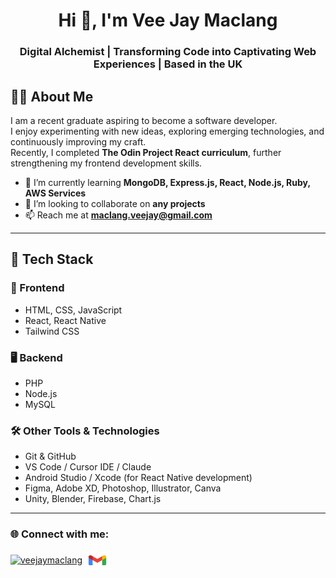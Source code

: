 <h1 align="center">Hi 👋, I'm Vee Jay Maclang</h1>
<h3 align="center">Digital Alchemist | Transforming Code into Captivating Web Experiences | Based in the UK</h3>

## 👨‍💻 About Me
I am a recent graduate aspiring to become a software developer.  
I enjoy experimenting with new ideas, exploring emerging technologies, and continuously improving my craft.  
Recently, I completed **The Odin Project React curriculum**, further strengthening my frontend development skills.  

- 🌱 I’m currently learning **MongoDB, Express.js, React, Node.js, Ruby, AWS Services**  
- 👯 I’m looking to collaborate on **any projects**  
- 📫 Reach me at **maclang.veejay@gmail.com**  

---

## 🧰 Tech Stack

### 🚀 Frontend
- HTML, CSS, JavaScript  
- React, React Native
- Tailwind CSS  

### 🖥 Backend
- PHP  
- Node.js 
- MySQL  

### 🛠 Other Tools & Technologies
- Git & GitHub  
- VS Code / Cursor IDE / Claude 
- Android Studio / Xcode (for React Native development)  
- Figma, Adobe XD, Photoshop, Illustrator, Canva
- Unity, Blender, Firebase, Chart.js  

---

<h3 align="left">🌐 Connect with me:</h3>
<p align="left">
<a href="https://linkedin.com/in/veejaymaclang" target="blank"><img align="center" src="https://raw.githubusercontent.com/rahuldkjain/github-profile-readme-generator/master/src/images/icons/Social/linked-in-alt.svg" alt="veejaymaclang" height="30" width="40" /></a>
<a href="mailto:maclang.veejay@gmail.com"><img align="center" src="https://raw.githubusercontent.com/edent/SuperTinyIcons/master/images/svg/gmail.svg" alt="gmail" height="30" width="40" /></a>
</p>
